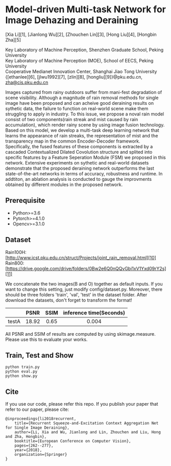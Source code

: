 # Model-driven Multi-task  Network for Image Dehazing and Deraining

[Xia Li][1], [Jianlong Wu][2], [Zhouchen Lin][3], [Hong Liu][4], [Hongbin Zha][5]<br>

Key Laboratory of Machine Perception, Shenzhen Graduate School, Peking University<br>
Key Laboratory of Machine Perception (MOE), School of EECS, Peking University<br>
Cooperative Medianet Innovation Center, Shanghai Jiao Tong University<br>
{[ethanlee][6], [jlwu1992][7], [zlin][8], [hongliu][9]}@pku.edu.cn, zha@cis.pku.edu.cn

Images captured from rainy outdoors suffer from mani-fest degradation of scene visibility. Although a magnitude of rain removal methods for single image have been proposed and can acheive good deraining results on sythetic data, the failure to function on real-world scene make them struggling to apply in industry. To this issue, we propose a noval rain model consist of two components(rain streak and mist caused by rain accumulation), which render rainy scene by using image fusion technology. Based on this model, we develop a multi-task deep learning network that learns the appearance of rain streaks, the representation of mist and the transparency map in the common Encoder-Decoder framework. Specifically, the fused features of these components is extracted by a cascaded Contextualized Dilated Covolution structure and splited into specific features by a Feature Seperation Module (FSM) we proposed in this network. Extensive experiments on sythetic and real-world datasets demonstrate that the proposed deraining network outperforms the last state-of-the-art networks in terms of accuracy, robustness and runtime. In addtiton, an ablation analysis is conducted to gauge the improvments obtained by different modules in the proposed network.

## Prerequisite
- Python>=3.6
- Pytorch>=4.1.0
- Opencv>=3.1.0

## Dataset
Rain100H: [http://www.icst.pku.edu.cn/struct/Projects/joint_rain_removal.html][10]<br>
Rain800: [https://drive.google.com/drive/folders/0Bw2e6Q0nQQvGbi1xV1Yxd09rY2s][11]

We concatenate the two images(B and O) together as default inputs. If you want to change this setting, just modify config/dataset.py.
Moreover, there should be three folders 'train', 'val', 'test' in the dataset folder.
After download the datasets, don't forget to transform the format!

|         | PSNR  | SSIM  | inference time(Seconds) |
| :------:| :---: | :---: | :---------------------: | 
| testA   | 18.92 | 0.65  |          0.004          |

All PSNR and SSIM of results are computed by using skimage.measure. Please use this to evaluate your works.

## Train, Test and Show
    python train.py
    python eval.py
    python show.py


## Cite
If you use our code, please refer this repo.
If you publish your paper that refer to our paper, please cite:

    @inproceedings{li2018recurrent,  
        title={Recurrent Squeeze-and-Excitation Context Aggregation Net for Single Image Deraining},  
        author={Li, Xia and Wu, Jianlong and Lin, Zhouchen and Liu, Hong and Zha, Hongbin},  
        booktitle={European Conference on Computer Vision},  
        pages={262--277},  
        year={2018},  
        organization={Springer}  
    }


